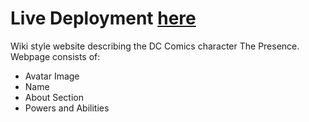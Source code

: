 # Live Deployment [**here**](https://kgothatson.github.io/Cartoon-Hero/)

Wiki style website describing the DC Comics character The Presence. Webpage consists of:

* Avatar Image
* Name
* About Section
* Powers and Abilities

